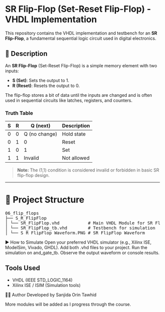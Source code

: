 # SR Flip-Flop (Set-Reset Flip-Flop) - VHDL Implementation

This repository contains the VHDL implementation and testbench for an **SR Flip-Flop**, a fundamental sequential logic circuit used in digital electronics.

## 📘 Description

An **SR Flip-Flop** (Set-Reset Flip-Flop) is a simple memory element with two inputs:

- **S (Set)**: Sets the output to 1.
- **R (Reset)**: Resets the output to 0.

The flip-flop stores a bit of data until the inputs are changed and is often used in sequential circuits like latches, registers, and counters.

### Truth Table

| S | R | Q (next) | Description       |
|---|---|-----------|-------------------|
| 0 | 0 | Q (no change) | Hold state        |
| 0 | 1 | 0         | Reset             |
| 1 | 0 | 1         | Set               |
| 1 | 1 | Invalid   | Not allowed       |

> **Note:** The (1,1) condition is considered invalid or forbidden in basic SR flip-flop design.

---
# 📁 Project Structure
<pre>
06_flip_flops
├── S_R_FlipFlop
│ └── SR_FlipFlop.vhd           # Main VHDL Module for SR FlipFlop
│ └── SR_FlipFlop_tb.vhd        # Testbench for simulation
│ └── S_R_FlipFlop_Waveform.PNG # SR FlipFlop Waveform
</pre>

▶️ How to Simulate
Open your preferred VHDL simulator (e.g., Xilinx ISE, ModelSim, Vivado, GHDL).
Add both .vhd files to your project.
Run the simulation on and_gate_tb.
Observe the output waveform or console results.

## Tools Used
- VHDL (IEEE STD_LOGIC_1164)
- Xilinx ISE / ISIM (Simulation tools)

🙋‍♀️ Author Developed by Sanjida Orin Tawhid

More modules will be added as I progress through the course.
